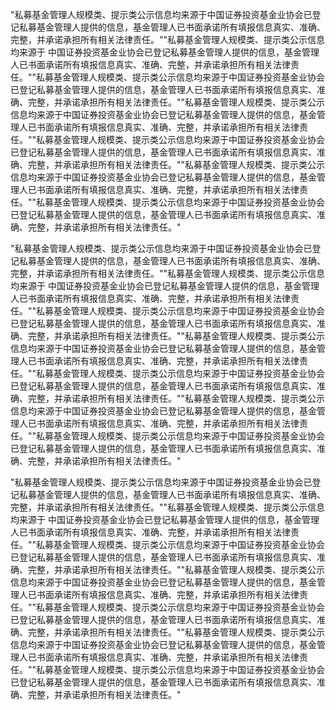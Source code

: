 "私募基金管理人规模类、提示类公示信息均来源于中国证券投资基金业协会已登记私募基金管理人提供的信息，基金管理人已书面承诺所有填报信息真实、准确、完整，并承诺承担所有相关法律责任。""私募基金管理人规模类、提示类公示信息均来源于  中国证券投资基金业协会已登记私募基金管理人提供的信息，基金管理人已书面承诺所有填报信息真实、准确、完整，并承诺承担所有相关法律责任。""私募基金管理人规模类、提示类公示信息均来源于中国证券投资基金业协会已登记私募基金管理人提供的信息，基金管理人已书面承诺所有填报信息真实、准确、完整，并承诺承担所有相关法律责任。""私募基金管理人规模类、提示类公示信息均来源于中国证券投资基金业协会已登记私募基金管理人提供的信息，基金管理人已书面承诺所有填报信息真实、准确、完整，并承诺承担所有相关法律责任。""私募基金管理人规模类、提示类公示信息均来源于中国证券投资基金业协会已登记私募基金管理人提供的信息，基金管理人已书面承诺所有填报信息真实、准确、完整，并承诺承担所有相关法律责任。""私募基金管理人规模类、提示类公示信息均来源于中国证券投资基金业协会已登记私募基金管理人提供的信息，基金管理人已书面承诺所有填报信息真实、准确、完整，并承诺承担所有相关法律责任。""私募基金管理人规模类、提示类公示信息均来源于中国证券投资基金业协会已登记私募基金管理人提供的信息，基金管理人已书面承诺所有填报信息真实、准确、完整，并承诺承担所有相关法律责任。"  

"私募基金管理人规模类、提示类公示信息均来源于中国证券投资基金业协会已登记私募基金管理人提供的信息，基金管理人已书面承诺所有填报信息真实、准确、完整，并承诺承担所有相关法律责任。""私募基金管理人规模类、提示类公示信息均来源于  中国证券投资基金业协会已登记私募基金管理人提供的信息，基金管理人已书面承诺所有填报信息真实、准确、完整，并承诺承担所有相关法律责任。""私募基金管理人规模类、提示类公示信息均来源于中国证券投资基金业协会已登记私募基金管理人提供的信息，基金管理人已书面承诺所有填报信息真实、准确、完整，并承诺承担所有相关法律责任。""私募基金管理人规模类、提示类公示信息均来源于中国证券投资基金业协会已登记私募基金管理人提供的信息，基金管理人已书面承诺所有填报信息真实、准确、完整，并承诺承担所有相关法律责任。""私募基金管理人规模类、提示类公示信息均来源于中国证券投资基金业协会已登记私募基金管理人提供的信息，基金管理人已书面承诺所有填报信息真实、准确、完整，并承诺承担所有相关法律责任。""私募基金管理人规模类、提示类公示信息均来源于中国证券投资基金业协会已登记私募基金管理人提供的信息，基金管理人已书面承诺所有填报信息真实、准确、完整，并承诺承担所有相关法律责任。""私募基金管理人规模类、提示类公示信息均来源于中国证券投资基金业协会已登记私募基金管理人提供的信息，基金管理人已书面承诺所有填报信息真实、准确、完整，并承诺承担所有相关法律责任。"  

"私募基金管理人规模类、提示类公示信息均来源于中国证券投资基金业协会已登记私募基金管理人提供的信息，基金管理人已书面承诺所有填报信息真实、准确、完整，并承诺承担所有相关法律责任。""私募基金管理人规模类、提示类公示信息均来源于  中国证券投资基金业协会已登记私募基金管理人提供的信息，基金管理人已书面承诺所有填报信息真实、准确、完整，并承诺承担所有相关法律责任。""私募基金管理人规模类、提示类公示信息均来源于中国证券投资基金业协会已登记私募基金管理人提供的信息，基金管理人已书面承诺所有填报信息真实、准确、完整，并承诺承担所有相关法律责任。""私募基金管理人规模类、提示类公示信息均来源于中国证券投资基金业协会已登记私募基金管理人提供的信息，基金管理人已书面承诺所有填报信息真实、准确、完整，并承诺承担所有相关法律责任。""私募基金管理人规模类、提示类公示信息均来源于中国证券投资基金业协会已登记私募基金管理人提供的信息，基金管理人已书面承诺所有填报信息真实、准确、完整，并承诺承担所有相关法律责任。""私募基金管理人规模类、提示类公示信息均来源于中国证券投资基金业协会已登记私募基金管理人提供的信息，基金管理人已书面承诺所有填报信息真实、准确、完整，并承诺承担所有相关法律责任。""私募基金管理人规模类、提示类公示信息均来源于中国证券投资基金业协会已登记私募基金管理人提供的信息，基金管理人已书面承诺所有填报信息真实、准确、完整，并承诺承担所有相关法律责任。"  

